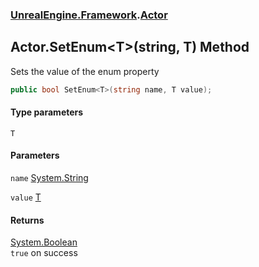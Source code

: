 ### [UnrealEngine.Framework](./UnrealEngine-Framework.md 'UnrealEngine.Framework').[Actor](./Actor.md 'UnrealEngine.Framework.Actor')
## Actor.SetEnum&lt;T&gt;(string, T) Method
Sets the value of the enum property  
```csharp
public bool SetEnum<T>(string name, T value);
```
#### Type parameters
<a name='UnrealEngine-Framework-Actor-SetEnum-T-(string_T)-T'></a>
`T`  
  
#### Parameters
<a name='UnrealEngine-Framework-Actor-SetEnum-T-(string_T)-name'></a>
`name` [System.String](https://docs.microsoft.com/en-us/dotnet/api/System.String 'System.String')  
  
<a name='UnrealEngine-Framework-Actor-SetEnum-T-(string_T)-value'></a>
`value` [T](#UnrealEngine-Framework-Actor-SetEnum-T-(string_T)-T 'UnrealEngine.Framework.Actor.SetEnum&lt;T&gt;(string, T).T')  
  
#### Returns
[System.Boolean](https://docs.microsoft.com/en-us/dotnet/api/System.Boolean 'System.Boolean')  
`true` on success  
